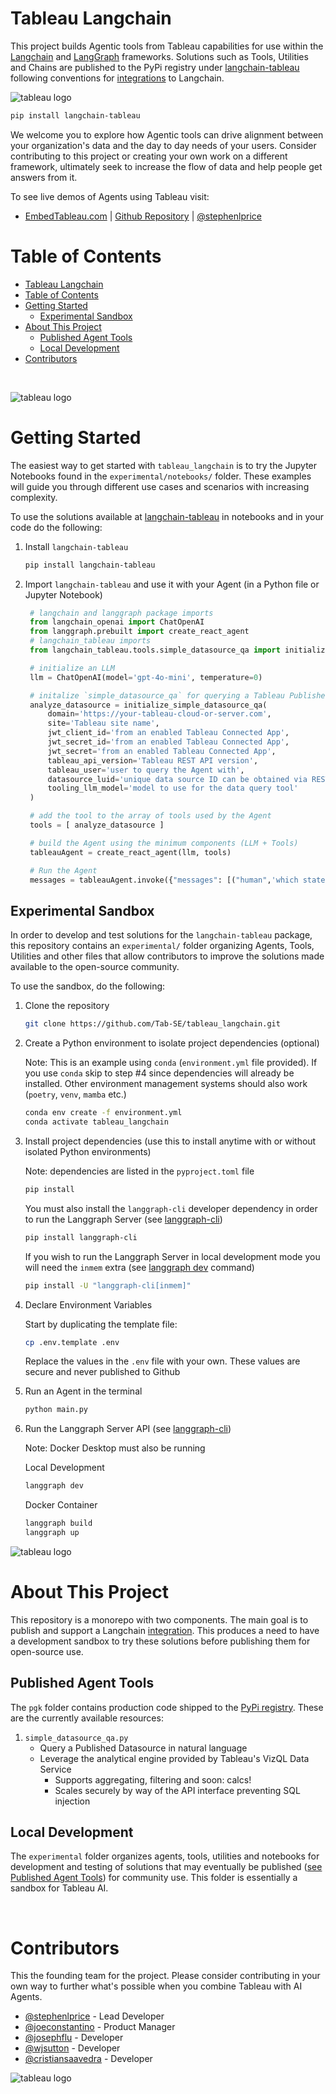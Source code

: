 # Tableau Langchain

This project builds Agentic tools from Tableau capabilities for use within the [Langchain](https://www.langchain.com/) and [LangGraph](https://langchain-ai.github.io/langgraph/tutorials/introduction/) frameworks. Solutions such as Tools, Utilities
and Chains are published to the PyPi registry under [langchain-tableau](https://pypi.org/project/langchain-tableau/) following conventions for [integrations](https://python.langchain.com/docs/contributing/how_to/integrations/) to Langchain.

![tableau logo](experimental/notebooks/assets/tableau_logo_text.png)

```bash
pip install langchain-tableau
```

We welcome you to explore how Agentic tools can drive alignment between your organization's data and the day to day needs of your users. Consider contributing to this project or creating your own work on a different framework, ultimately seek to increase the flow of data and help people get answers from it.

To see live demos of Agents using Tableau visit:
- [EmbedTableau.com](https://www.embedtableau.com/) | [Github Repository](https://github.com/Tab-SE/embedding_playbook) | [@stephenlprice](https://github.com/stephenlprice)

# Table of Contents
- [Tableau Langchain](#tableau-langchain)
- [Table of Contents](#table-of-contents)
- [Getting Started](#getting-started)
  - [Experimental Sandbox](#experimental-sandbox)
- [About This Project](#about-this-project)
  - [Published Agent Tools](#published-agent-tools)
  - [Local Development](#local-development)
- [Contributors](#contributors)

</br>

![tableau logo](experimental/notebooks/assets/vizart/area_chart_banner.png)

# Getting Started

The easiest way to get started with `tableau_langchain` is to try the Jupyter Notebooks found in the `experimental/notebooks/` folder. These examples will guide you through different use cases and scenarios with increasing complexity.

To use the solutions available at [langchain-tableau](https://pypi.org/project/langchain-tableau/) in notebooks and in your code do the following:

1. Install `langchain-tableau`

   ```bash
   pip install langchain-tableau
   ```
2. Import `langchain-tableau` and use it with your Agent (in a Python file or Jupyter Notebook)

   ```python
    # langchain and langgraph package imports
    from langchain_openai import ChatOpenAI
    from langgraph.prebuilt import create_react_agent
    # langchain_tableau imports
    from langchain_tableau.tools.simple_datasource_qa import initialize_simple_datasource_qa

    # initialize an LLM
    llm = ChatOpenAI(model='gpt-4o-mini', temperature=0)

    # initalize `simple_datasource_qa` for querying a Tableau Published Datasource through VDS
    analyze_datasource = initialize_simple_datasource_qa(
        domain='https://your-tableau-cloud-or-server.com',
        site='Tableau site name',
        jwt_client_id='from an enabled Tableau Connected App',
        jwt_secret_id='from an enabled Tableau Connected App',
        jwt_secret='from an enabled Tableau Connected App',
        tableau_api_version='Tableau REST API version',
        tableau_user='user to query the Agent with',
        datasource_luid='unique data source ID can be obtained via REST or Metadata APIs',
        tooling_llm_model='model to use for the data query tool'
    )

    # add the tool to the array of tools used by the Agent
    tools = [ analyze_datasource ]

    # build the Agent using the minimum components (LLM + Tools)
    tableauAgent = create_react_agent(llm, tools)

    # Run the Agent
    messages = tableauAgent.invoke({"messages": [("human",'which states sell the most? Are those the same states with the most profits?')]})
   ```

## Experimental Sandbox

In order to develop and test solutions for the `langchain-tableau` package, this repository contains an `experimental/` folder organizing Agents, Tools, Utilities and other files that allow contributors to improve the solutions made available to the open-source community.

To use the sandbox, do the following:

1. Clone the repository

    ```bash
    git clone https://github.com/Tab-SE/tableau_langchain.git
    ```

2. Create a Python environment to isolate project dependencies (optional)

   Note: This is an example using `conda` (`environment.yml` file provided). If you use `conda` skip to step #4 since dependencies will already be installed. Other environment management systems should also work (`poetry`,  `venv`, `mamba` etc.)

    ```bash
    conda env create -f environment.yml
    conda activate tableau_langchain
    ```

3. Install project dependencies (use this to install anytime with or without isolated Python environments)

    Note: dependencies are listed in the `pyproject.toml` file

    ```bash
    pip install
    ```

    You must also install the `langgraph-cli` developer dependency in order to run the Langgraph Server (see [langgraph-cli](https://langchain-ai.github.io/langgraph/cloud/reference/cli))

    ```bash
    pip install langgraph-cli
    ```

    If you wish to run the Langgraph Server in local development mode you will need the `inmem` extra (see [langgraph dev](https://langchain-ai.github.io/langgraph/cloud/reference/cli/#dev) command)

    ```bash
    pip install -U "langgraph-cli[inmem]"
    ```

4. Declare Environment Variables

    Start by duplicating the template file:

    ```bash
    cp .env.template .env
    ```

    Replace the values in the `.env` file with your own. These values are secure and never published to Github

5. Run an Agent in the terminal

    ```bash
    python main.py
    ```

6. Run the Langgraph Server API (see [langgraph-cli](https://langchain-ai.github.io/langgraph/cloud/reference/cli/#commands))

    Note: Docker Desktop must also be running

    Local Development
    ```bash
    langgraph dev
    ```

    Docker Container
    ```bash
    langgraph build
    langgraph up
    ```

![tableau logo](experimental/notebooks/assets/vizart/up_down_area.png)

# About This Project

This repository is a monorepo with two components. The main goal is to publish and support a Langchain [integration](https://python.langchain.com/docs/contributing/how_to/integrations/). This produces a need to have a development sandbox to try these solutions before publishing them for open-source use.

## Published Agent Tools
The `pgk` folder contains production code shipped to the [PyPi registry](https://pypi.org/project/langchain-tableau/). These are
the currently available resources:

1. `simple_datasource_qa.py`
     - Query a Published Datasource in natural language
     - Leverage the analytical engine provided by Tableau's VizQL Data Service
       - Supports aggregating, filtering and soon: calcs!
       - Scales securely by way of the API interface preventing SQL injection

## Local Development
The `experimental` folder organizes agents, tools, utilities and notebooks for development and testing of solutions that may eventually be published ([see Published Agent Tools](#published-agent-tools)) for community use. This folder is essentially a sandbox for Tableau AI.

</br>

# Contributors

This the founding team for the project. Please consider contributing in your own way to further what's possible when you combine Tableau with AI Agents.

* [@stephenlprice](https://github.com/stephenlprice) - Lead Developer
* [@joeconstantino](https://github.com/joeconstantino) - Product Manager
* [@josephflu](https://github.com/josephflu) - Developer
* [@wjsutton](https://github.com/wjsutton) - Developer
* [@cristiansaavedra](https://github.com/cristiansaavedra) - Developer

![tableau logo](experimental/notebooks/assets/vizart/area-blue-dark.png)
